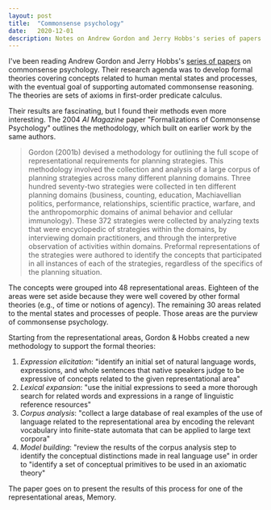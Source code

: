 ```yaml
---
layout: post
title:  "Commonsense psychology"
date:   2020-12-01
description: Notes on Andrew Gordon and Jerry Hobbs's series of papers on commonsense psychology
---
```


I've been reading Andrew Gordon and Jerry Hobbs's [series of papers](https://people.ict.usc.edu/~gordon/cprp.html) on commonsense psychology. Their research agenda was to develop formal theories covering concepts related to human mental states and processes, with the eventual goal of supporting automated commonsense reasoning. The theories are sets of axioms in first-order predicate calculus.

Their results are fascinating, but I found their methods even more interesting. The 2004 _AI Magazine_ paper "Formalizations of Commonsense Psychology" outlines the methodology, which built on earlier work by the same authors.

> Gordon (2001b) devised a methodology for outlining the full scope of representational requirements for planning strategies. This methodology involved the collection and analysis of a large corpus of planning strategies across many different planning domains. Three hundred seventy-two strategies were collected in ten different planning domains (business, counting, education, Machiavellian politics, performance, relationships, scientific practice, warfare, and the anthropomorphic domains of animal behavior and cellular immunology). These 372 strategies were collected by analyzing texts that were encyclopedic of strategies within the domains, by interviewing domain practitioners, and through the interpretive observation of activities within domains. Preformal representations of the strategies were authored to identify the concepts that participated in all instances of each of the strategies, regardless of the specifics of the planning situation.

The concepts were grouped into 48 representational areas. Eighteen of the areas were set aside because they were well covered by other formal theories (e.g., of time or notions of agency). The remaining 30 areas related to the mental states and processes of people. Those areas are the purview of commonsense psychology.

Starting from the representational areas, Gordon & Hobbs created a new methodology to support the formal theories:
1. _Expression elicitation_: "identify an initial set of natural language words, expressions, and whole sentences that native speakers judge to be expressive of concepts related to the given representational area"
1. _Lexical expansion_: "use the initial expressions to seed a more thorough search for related words and expressions in a range of linguistic reference resources"
1. _Corpus analysis_: "collect a large database of real examples of the use of language related to the representational area by encoding the relevant vocabulary into finite-state automata that can be applied to large text corpora"
1. _Model building_: "review the results of the corpus analysis step to identify the conceptual distinctions made in real language use" in order to "identify a set of conceptual primitives to be used in an axiomatic theory"

The paper goes on to present the results of this process for one of the representational areas, Memory.
